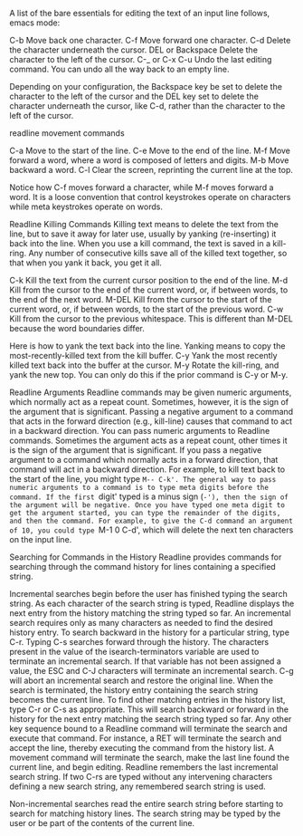 A list of the bare essentials for editing the text of an input line follows, emacs mode:

C-b  				Move back one character. 
C-f  				Move forward one character. 
C-d  				Delete the character underneath the cursor. 
DEL or Backspace	Delete the character to the left of the cursor. 
C-_ or C-x C-u		Undo the last editing command. You can undo all the way back to an empty line. 

Depending on your configuration, the Backspace key be set to delete the character to the left of the cursor and 
the DEL key set to delete the character underneath the cursor, like C-d, rather than the character to the left of the cursor.

readline movement commands

C-a		Move to the start of the line. 
C-e		Move to the end of the line. 
M-f		Move forward a word, where a word is composed of letters and digits. 
M-b		Move backward a word. 
C-l		Clear the screen, reprinting the current line at the top. 

Notice how C-f moves forward a character, while M-f moves forward a word. 
It is a loose convention that control keystrokes operate on characters while meta keystrokes operate on words.


Readline Killing Commands
Killing text means to delete the text from the line, but to save it away for later use, 
usually by yanking (re-inserting) it back into the line. 
When you use a kill command, the text is saved in a kill-ring. 
Any number of consecutive kills save all of the killed text together, so that when you yank it back, you get it all. 

C-k	Kill the text from the current cursor position to the end of the line.
M-d	Kill from the cursor to the end of the current word, or, if between words, to the end of the next word. 
M-DEL	Kill from the cursor to the start of the current word, or, if between words, to the start of the previous word. 
C-w	Kill from the cursor to the previous whitespace. This is different than M-DEL because the word boundaries differ.

Here is how to yank the text back into the line. Yanking means to copy the most-recently-killed text from the kill buffer.
C-y	Yank the most recently killed text back into the buffer at the cursor.
M-y	Rotate the kill-ring, and yank the new top. You can only do this if the prior command is C-y or M-y. 


Readline Arguments
Readline commands may be given numeric arguments, which normally act as a repeat count. Sometimes, however, it is the sign of the argument that is significant. Passing a negative argument to a command that acts in the forward direction (e.g., kill-line) causes that command to act in a backward direction. You can pass numeric arguments to Readline commands. Sometimes the argument acts as a repeat count, other times it is the sign of the argument that is significant. If you pass a negative argument to a command which normally acts in a forward direction, that command will act in a backward direction. For example, to kill text back to the start of the line, you might type `M-- C-k'. The general way to pass numeric arguments to a command is to type meta digits before the command. If the first `digit' typed is a minus sign (`-'), then the sign of the argument will be negative. Once you have typed one meta digit to get the argument started, you can type the remainder of the digits, and then the command. For example, to give the C-d command an argument of 10, you could type `M-1 0 C-d', which will delete the next ten characters on the input line.

Searching for Commands in the History
Readline provides commands for searching through the command history for lines containing a specified string. 

Incremental searches begin before the user has finished typing the search string. As each character of the search string is typed, Readline displays the next entry from the history matching the string typed so far. An incremental search requires only as many characters as needed to find the desired history entry. To search backward in the history for a particular string, type C-r. Typing C-s searches forward through the history. The characters present in the value of the isearch-terminators variable are used to terminate an incremental search. If that variable has not been assigned a value, the ESC and C-J characters will terminate an incremental search. C-g will abort an incremental search and restore the original line. When the search is terminated, the history entry containing the search string becomes the current line.
To find other matching entries in the history list, type C-r or C-s as appropriate. This will search backward or forward in the history for the next entry matching the search string typed so far. Any other key sequence bound to a Readline command will terminate the search and execute that command. For instance, a RET will terminate the search and accept the line, thereby executing the command from the history list. A movement command will terminate the search, make the last line found the current line, and begin editing.
Readline remembers the last incremental search string. If two C-rs are typed without any intervening characters defining a new search string, any remembered search string is used.

Non-incremental searches read the entire search string before starting to search for matching history 
lines. The search string may be typed by the user or be part of the contents of the current line.




